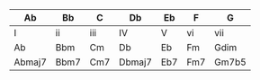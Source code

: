 |Ab|Bb|C|Db|Eb|F|G|
|-|-|-|-|-|-|-| 
|I|ii|iii|IV|V|vi|vii|
|Ab|Bbm|Cm|Db|Eb|Fm|Gdim|
|Abmaj7|Bbm7|Cm7|Dbmaj7|Eb7|Fm7|Gm7b5|
